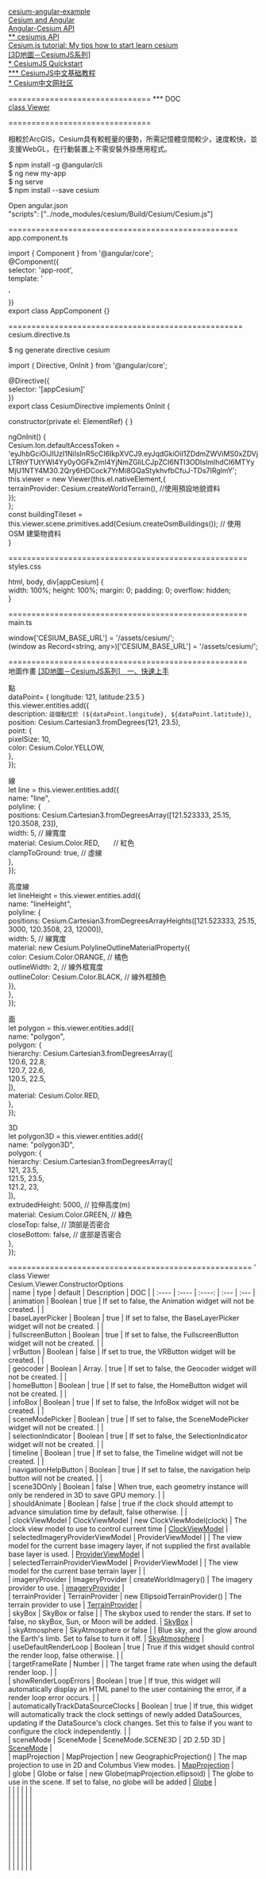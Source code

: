

[cesium-angular-example](https://github.com/Developer-Plexscape/cesium-angular-example)  
[Cesium and Angular](https://cesium.com/blog/2018/03/12/cesium-and-angular/)  
[Angular-Cesium API](https://articodeltd.github.io/angular-cesium/)  
[** cesiumjs API](https://cesium.com/learn/cesiumjs/ref-doc/)  
[Cesium.js tutorial: My tips how to start learn cesium](https://www.youtube.com/watch?v=TQxTBNFrDvQ&list=PLzxF7WV4IZssEyDEhK5KtA1Pn7X-pmUuf&index=1)  
[[3D地圖－CesiumJS系列]](https://ithelp.ithome.com.tw/users/20130604/ironman/3749)    
[* CesiumJS Quickstart](https://cesium.com/learn/cesiumjs-learn/cesiumjs-quickstart/)  
[*** CesiumJS中文基础教程](https://github.com/hujiulin/CesiumJS-tutorial)  
[* Cesium中文网社区](http://cesiumcn.org/)  

===============================
*** DOC  
[class Viewer](https://cesium.com/learn/cesiumjs/ref-doc/Viewer.html)  


===============================

相較於ArcGIS，Cesium具有較輕量的優勢，所需記憶體空間較少，速度較快，並支援WebGL，在行動裝置上不需安裝外掛應用程式。    

$ npm install -g @angular/cli  
$ ng new my-app  
$ ng serve  
$ npm install --save cesium  

Open angular.json  
"scripts": ["../node_modules/cesium/Build/Cesium/Cesium.js"]  

==================================================  
app.component.ts  

import { Component } from '@angular/core';  
@Component({  
  selector: 'app-root',  
  template: '<div appCesium></div>'  
})  
export class AppComponent {}  

===================================================  
cesium.directive.ts  

$ ng generate directive cesium  

import { Directive, OnInit } from '@angular/core';  

@Directive({  
 selector: '[appCesium]'  
})  
export class CesiumDirective implements OnInit {  

 constructor(private el: ElementRef) { }  

 ngOnInit() {  
 Cesium.Ion.defaultAccessToken = 'eyJhbGciOiJIUzI1NiIsInR5cCI6IkpXVCJ9.eyJqdGkiOiI1ZDdmZWViMS0xZDVjLTRhYTUtYWI4Yy0yOGFkZmI4YjNmZGIiLCJpZCI6NTI3ODIsImlhdCI6MTYyMjU1NTY4M30.2Qry6HDCock7YrMi8GQaStykhvfbCfuJ-TDs7IRglmY';  
   this.viewer = new Viewer(this.el.nativeElement,{  
   terrainProvider: Cesium.createWorldTerrain(),  //使用預設地貌資料  
   });  
 };  
 const buildingTileset = this.viewer.scene.primitives.add(Cesium.createOsmBuildings());  // 使用 OSM 建築物資料  
}  

====================================================  
styles.css  

html, body, div[appCesium] {  
  width: 100%; height: 100%; margin: 0; padding: 0; overflow: hidden;  
}  

====================================================  
main.ts  

window['CESIUM_BASE_URL'] = '/assets/cesium/';    
(window as Record<string, any>)['CESIUM_BASE_URL'] = '/assets/cesium/';   


====================================================  
地圖作畫
[[3D地圖－CesiumJS系列]　一、快速上手](https://ithelp.ithome.com.tw/articles/10252460)  

點  
  dataPoint= { longitude: 121, latitude:23.5 }     
    this.viewer.entities.add({  
    description: `這個點位於 (${dataPoint.longitude}, ${dataPoint.latitude})`,  
      position: Cesium.Cartesian3.fromDegrees(121, 23.5),  
      point: {  
        pixelSize: 10,  
        color: Cesium.Color.YELLOW,  
      },  
    });  

線  
let line = this.viewer.entities.add({  
      name: "line",  
      polyline: {  
        positions: Cesium.Cartesian3.fromDegreesArray([121.523333, 25.15, 120.3508, 23]),  
        width: 5,  // 線寬度  
        material: Cesium.Color.RED,　　// 紅色  
        clampToGround: true,  // 虛線  
      },  
    });  

高度線  
    let lineHeight = this.viewer.entities.add({  
      name: "lineHeight",  
      polyline: {  
        positions: Cesium.Cartesian3.fromDegreesArrayHeights([121.523333, 25.15, 3000, 120.3508, 23, 12000]),  
        width: 5,  // 線寬度  
        material: new Cesium.PolylineOutlineMaterialProperty({  
          color: Cesium.Color.ORANGE,  // 橘色  
          outlineWidth: 2,  // 線外框寬度  
          outlineColor: Cesium.Color.BLACK,  // 線外框顏色  
        }),  
      },  
    });  

面  
    let polygon = this.viewer.entities.add({  
      name: "polygon",  
      polygon: {  
        hierarchy: Cesium.Cartesian3.fromDegreesArray([  
          120.6, 22.8,  
          120.7, 22.6,  
          120.5, 22.5,  
        ]),  
        material: Cesium.Color.RED,  
      },  
    });  

3D  
    let polygon3D = this.viewer.entities.add({  
      name: "polygon3D",  
      polygon: {  
        hierarchy: Cesium.Cartesian3.fromDegreesArray([  
          121, 23.5,  
          121.5, 23.5,  
          121.2, 23,  
        ]),  
        extrudedHeight: 5000,  // 拉伸高度(m)  
        material: Cesium.Color.GREEN,  // 綠色  
        closeTop: false,  // 頂部是否密合  
        closeBottom: false,  // 底部是否密合  
      },  
    });  

=====================================================   '
class Viewer  
Cesium.Viewer.ConstructorOptions  
| name | type | default | Description | DOC | 
| :---- | :---- | :----: | :--- | :--- |   
| animation | Boolean | true | 	If set to false, the Animation widget will not be created. |   |  
| baseLayerPicker | Boolean | true | If set to false, the BaseLayerPicker widget will not be created. |   |  
| fullscreenButton | Boolean | true | If set to false, the FullscreenButton widget will not be created. |   |  
| vrButton | Boolean | false | If set to true, the VRButton widget will be created. |   |  
| geocoder | Boolean | Array.<GeocoderService> | true | If set to false, the Geocoder widget will not be created. |   |  
| homeButton | Boolean | true | If set to false, the HomeButton widget will not be created. |   |  
| infoBox | Boolean | true | If set to false, the InfoBox widget will not be created. |   |  
| sceneModePicker | Boolean | true | If set to false, the SceneModePicker widget will not be created. |   |  
| selectionIndicator | Boolean | true | If set to false, the SelectionIndicator widget will not be created. |   |  
| timeline | Boolean | true | If set to false, the Timeline widget will not be created. |   |  
| navigationHelpButton | Boolean | true | If set to false, the navigation help button will not be created. |   |  
| scene3DOnly | Boolean | false | When true, each geometry instance will only be rendered in 3D to save GPU memory. |   |  
| shouldAnimate | Boolean | false | true if the clock should attempt to advance simulation time by default, false otherwise. |   |  
| clockViewModel | ClockViewModel | new ClockViewModel(clock) | The clock view model to use to control current time | [ClockViewModel](https://cesium.com/learn/cesiumjs/ref-doc/ClockViewModel.html)  |  
| selectedImageryProviderViewModel | ProviderViewModel |  | The view model for the current base imagery layer, if not supplied the first available base layer is used. | [ProviderViewModel](https://cesium.com/learn/cesiumjs/ref-doc/ProviderViewModel.html)  |  
| selectedTerrainProviderViewModel | ProviderViewModel |  | The view model for the current base terrain layer |   |  
| imageryProvider | ImageryProvider | createWorldImagery() | 	The imagery provider to use. | [imageryProvider](https://cesium.com/learn/cesiumjs/ref-doc/ImageryProvider.html)  |  
| terrainProvider | TerrainProvider | new EllipsoidTerrainProvider() | The terrain provider to use |  [TerrainProvider](https://cesium.com/learn/cesiumjs/ref-doc/TerrainProvider.html) |  
| skyBox | SkyBox or false |  | The skybox used to render the stars. If set to false, no skyBox, Sun, or Moon will be added. | [SkyBox](https://cesium.com/learn/cesiumjs/ref-doc/SkyBox.html) |  
| skyAtmosphere | SkyAtmosphere or false |  | Blue sky, and the glow around the Earth's limb. Set to false to turn it off. |  [SkyAtmosphere](https://cesium.com/learn/cesiumjs/ref-doc/SkyAtmosphere.html) |  
| useDefaultRenderLoop | Boolean | true | True if this widget should control the render loop, false otherwise. |   |  
| targetFrameRate | Number |  | The target frame rate when using the default render loop. |   |  
| showRenderLoopErrors | Boolean | true | If true, this widget will automatically display an HTML panel to the user containing the error, if a render loop error occurs. |   |  
| automaticallyTrackDataSourceClocks | Boolean | true | If true, this widget will automatically track the clock settings of newly added DataSources, updating if the DataSource's clock changes. Set this to false if you want to configure the clock independently. |   |  
| sceneMode | SceneMode | SceneMode.SCENE3D | 2D 2.5D 3D | [SceneMode](https://cesium.com/learn/cesiumjs/ref-doc/global.html#SceneMode) |  
| mapProjection | MapProjection | new GeographicProjection() | The map projection to use in 2D and Columbus View modes. | [MapProjection](https://cesium.com/learn/cesiumjs/ref-doc/MapProjection.html) |  
| globe | Globe or false | new Globe(mapProjection.ellipsoid) | The globe to use in the scene. If set to false, no globe will be added | [Globe](https://cesium.com/learn/cesiumjs/ref-doc/Globe.html) |  
|  |  |  |  |   |  
|  |  |  |  |   |  
|  |  |  |  |   |  
|  |  |  |  |   |  
|  |  |  |  |   |  
|  |  |  |  |   |  
|  |  |  |  |   |  
|  |  |  |  |   |  
|  |  |  |  |   |  
|  |  |  |  |   |  


